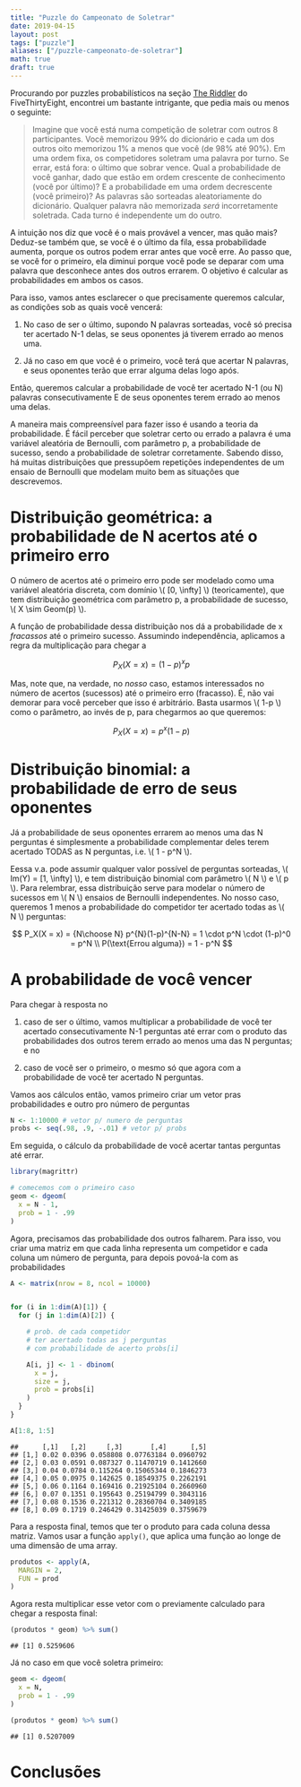 ```yaml
---
title: "Puzzle do Campeonato de Soletrar"
date: 2019-04-15
layout: post
tags: ["puzzle"]
aliases: ["/puzzle-campeonato-de-soletrar"]
math: true
draft: true
---
```


Procurando por puzzles probabilísticos na seção
[The Riddler](https://fivethirtyeight.com/tag/the-riddler/) do FiveThirtyEight,
encontrei um bastante intrigante, que pedia mais ou menos o seguinte:

> Imagine que você está numa competição de soletrar com outros 8 participantes.
> Você memorizou 99% do dicionário e cada um dos outros oito memorizou 1% a
> menos que você (de 98% até 90%). Em uma ordem fixa, os competidores soletram
> uma palavra por turno. Se errar, está fora: o último que sobrar vence. Qual a
> probabilidade de você ganhar, dado que estão em ordem crescente de
> conhecimento (você por último)? E a probabilidade em uma ordem decrescente
> (você primeiro)? As palavras são sorteadas aleatoriamente do dicionário.
> Qualquer palavra não memorizada _será_ incorretamente soletrada. Cada turno é
> independente um do outro.

A intuição nos diz que você é o mais provável a vencer, mas quão mais? Deduz-se
também que, se você é o último da fila, essa probabilidade aumenta, porque os
outros podem errar antes que você erre. Ao passo que, se você for o primeiro,
ela diminui porque você pode se deparar com uma palavra que desconhece antes dos
outros errarem. O objetivo é calcular as probabilidades em ambos os casos.

Para isso, vamos antes esclarecer o que precisamente queremos calcular, as
condições sob as quais você vencerá:

1.  No caso de ser o último, supondo N palavras sorteadas, você só precisa ter
    acertado N-1 delas, se seus oponentes já tiverem errado ao menos uma.

2.  Já no caso em que você é o primeiro, você terá que acertar N palavras, e
    seus oponentes terão que errar alguma delas logo após.

Então, queremos calcular a probabilidade de você ter acertado N-1 (ou N)
palavras consecutivamente E de seus oponentes terem errado ao menos uma delas.

A maneira mais compreensível para fazer isso é usando a teoria da probabilidade.
É fácil perceber que soletrar certo ou errado a palavra é uma variável aleatória
de Bernoulli, com parâmetro p, a probabilidade de sucesso, sendo a probabilidade
de soletrar corretamente. Sabendo disso, há muitas distribuições que pressupõem
repetições independentes de um ensaio de Bernoulli que modelam muito bem as
situações que descrevemos.

# Distribuição geométrica: a probabilidade de N acertos até o primeiro erro

O número de acertos até o primeiro erro pode ser modelado como uma variável
aleatória discreta, com domínio \\( \[0, \infty\] \\) (teoricamente), que tem
distribuição geométrica com parâmetro p, a probabilidade de sucesso, \\( X \sim
Geom(p) \\).

A função de probabilidade dessa distribuição nos dá a probabilidade de x
_fracassos_ até o primeiro sucesso. Assumindo independência, aplicamos a regra
da multiplicação para chegar a

$$
P_X(X = x) = (1 - p)^xp
$$

Mas, note que, na verdade, no _nosso_ caso, estamos interessados no número de
acertos (sucessos) até o primeiro erro (fracasso). É, não vai demorar para você
perceber que isso é arbitrário. Basta usarmos \\( 1-p \\) como o parâmetro, ao
invés de p, para chegarmos ao que queremos:

$$
P_X(X = x) = p^x(1-p)
$$

# Distribuição binomial: a probabilidade de erro de seus oponentes

Já a probabilidade de seus oponentes errarem ao menos uma das N perguntas é
simplesmente a probabilidade complementar deles terem acertado TODAS as N
perguntas, i.e. \\( 1 - p^N \\).

Eessa v.a. pode assumir qualquer valor possível de perguntas sorteadas, \\(
Im(Y) = \[1, \infty\] \\), e tem distribuição binomial com parâmetro \\( N \\) e
\\( p \\). Para relembrar, essa distribuição serve para modelar o número de
sucessos em \\( N \\) ensaios de Bernoulli independentes. No nosso caso,
queremos 1 menos a probabilidade do competidor ter acertado todas as \\( N \\)
perguntas:

$$
P_X(X = x) = {N\choose N} p^{N}(1-p)^{N-N} = 1 \cdot p^N \cdot (1-p)^0 = p^N \\ P(\text{Errou alguma}) = 1 - p^N
$$

# A probabilidade de você vencer

Para chegar à resposta no

1.  caso de ser o último, vamos multiplicar a probabilidade de você ter acertado
    consecutivamente N-1 perguntas até errar com o produto das probabilidades
    dos outros terem errado ao menos uma das N perguntas; e no

2.  caso de você ser o primeiro, o mesmo só que agora com a probabilidade de
    você ter acertado N perguntas.

Vamos aos cálculos então, vamos primeiro criar um vetor pras probabilidades e
outro pro número de perguntas

```r
N <- 1:10000 # vetor p/ numero de perguntas
probs <- seq(.98, .9, -.01) # vetor p/ probs
```

Em seguida, o cálculo da probabilidade de você acertar tantas perguntas até
errar.

```r
library(magrittr)

# comecemos com o primeiro caso
geom <- dgeom(
  x = N - 1,
  prob = 1 - .99
)
```

Agora, precisamos das probabilidade dos outros falharem. Para isso, vou criar
uma matriz em que cada linha representa um competidor e cada coluna um número de
pergunta, para depois povoá-la com as probabilidades

```r
A <- matrix(nrow = 8, ncol = 10000)


for (i in 1:dim(A)[1]) {
  for (j in 1:dim(A)[2]) {

    # prob. de cada competidor
    # ter acertado todas as j perguntas
    # com probabilidade de acerto probs[i]

    A[i, j] <- 1 - dbinom(
      x = j,
      size = j,
      prob = probs[i]
    )
  }
}

A[1:8, 1:5]
```

    ##      [,1]   [,2]     [,3]       [,4]      [,5]
    ## [1,] 0.02 0.0396 0.058808 0.07763184 0.0960792
    ## [2,] 0.03 0.0591 0.087327 0.11470719 0.1412660
    ## [3,] 0.04 0.0784 0.115264 0.15065344 0.1846273
    ## [4,] 0.05 0.0975 0.142625 0.18549375 0.2262191
    ## [5,] 0.06 0.1164 0.169416 0.21925104 0.2660960
    ## [6,] 0.07 0.1351 0.195643 0.25194799 0.3043116
    ## [7,] 0.08 0.1536 0.221312 0.28360704 0.3409185
    ## [8,] 0.09 0.1719 0.246429 0.31425039 0.3759679

Para a resposta final, temos que ter o produto para cada coluna dessa matriz.
Vamos usar a função `apply()`, que aplica uma função ao longe de uma dimensão de
uma array.

```r
produtos <- apply(A,
  MARGIN = 2,
  FUN = prod
)
```

Agora resta multiplicar esse vetor com o previamente calculado para chegar a
resposta final:

```r
(produtos * geom) %>% sum()
```

    ## [1] 0.5259606

Já no caso em que você soletra primeiro:

```r
geom <- dgeom(
  x = N,
  prob = 1 - .99
)

(produtos * geom) %>% sum()
```

    ## [1] 0.5207009

# Conclusões
